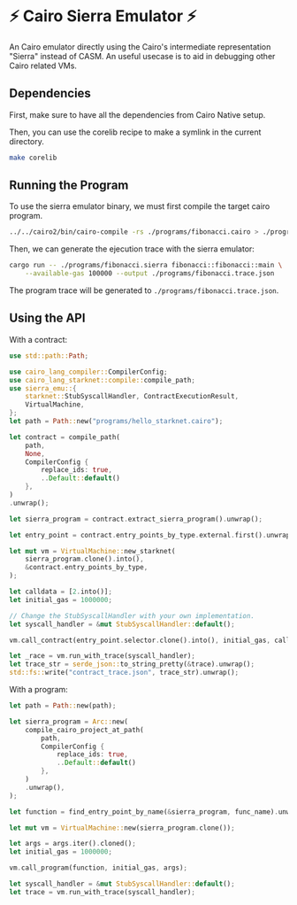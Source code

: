 # ⚡ Cairo Sierra Emulator ⚡

An Cairo emulator directly using the Cairo's intermediate representation "Sierra" instead of CASM.
An useful usecase is to aid in debugging other Cairo related VMs.

## Dependencies

First, make sure to have all the dependencies from Cairo Native setup.

Then, you can use the corelib recipe to make a symlink in the current directory.
```bash
make corelib
```

## Running the Program

To use the sierra emulator binary, we must first compile the target cairo program.

```bash
../../cairo2/bin/cairo-compile -rs ./programs/fibonacci.cairo > ./programs/fibonacci.sierra
```

Then, we can generate the ejecution trace with the sierra emulator:

```bash
cargo run -- ./programs/fibonacci.sierra fibonacci::fibonacci::main \
    --available-gas 100000 --output ./programs/fibonacci.trace.json
```

The program trace will be generated to `./programs/fibonacci.trace.json`.

## Using the API

With a contract:

```rust
use std::path::Path;

use cairo_lang_compiler::CompilerConfig;
use cairo_lang_starknet::compile::compile_path;
use sierra_emu::{
    starknet::StubSyscallHandler, ContractExecutionResult,
    VirtualMachine,
};
let path = Path::new("programs/hello_starknet.cairo");

let contract = compile_path(
    path,
    None,
    CompilerConfig {
        replace_ids: true,
        ..Default::default()
    },
)
.unwrap();

let sierra_program = contract.extract_sierra_program().unwrap();

let entry_point = contract.entry_points_by_type.external.first().unwrap();

let mut vm = VirtualMachine::new_starknet(
    sierra_program.clone().into(),
    &contract.entry_points_by_type,
);

let calldata = [2.into()];
let initial_gas = 1000000;

// Change the StubSyscallHandler with your own implementation.
let syscall_handler = &mut StubSyscallHandler::default();

vm.call_contract(entry_point.selector.clone().into(), initial_gas, calldata);

let _race = vm.run_with_trace(syscall_handler);
let trace_str = serde_json::to_string_pretty(&trace).unwrap();
std::fs::write("contract_trace.json", trace_str).unwrap();
```

With a program:

```rust
let path = Path::new(path);

let sierra_program = Arc::new(
    compile_cairo_project_at_path(
        path,
        CompilerConfig {
            replace_ids: true,
            ..Default::default()
        },
    )
    .unwrap(),
);

let function = find_entry_point_by_name(&sierra_program, func_name).unwrap();

let mut vm = VirtualMachine::new(sierra_program.clone());

let args = args.iter().cloned();
let initial_gas = 1000000;

vm.call_program(function, initial_gas, args);

let syscall_handler = &mut StubSyscallHandler::default();
let trace = vm.run_with_trace(syscall_handler);
```
